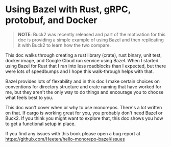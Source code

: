 # Using Bazel with Rust, gRPC, protobuf, and Docker

> **NOTE**: Buck2 was recently released and part of the motivation for this doc
> is providing a simple example of using Bazel and then replicating it with Buck2
> to learn how the two compare.

This doc walks through creating a rust library (crate), rust binary, unit test, docker image, and Google Cloud run service
using Bazel. When I started using Bazel for Rust that I ran into less roadblocks
than I expected, but there were lots of speedbumps and I hope this walk-through helps with that.

Bazel provides lots of flexability and in this doc I make certain choices on conventions for directory structure and
crate naming that have worked for me, but they aren't the only way to do things and encourage you to choose what
feels best to you.

This doc won't cover when or why to use monorepos. There's a lot written on that. If cargo is working great for you,
you probably don't need Bazel or Buck2. If you think you might want to explore that, this doc shows you how to get
a functional setup in place.

If you find any issues with this book please open a bug report at https://github.com/Heeten/hello-monorepo-bazel/issues